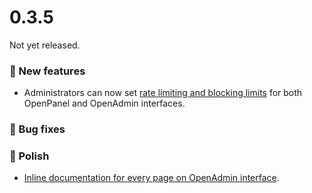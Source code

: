 # 0.3.5

Not yet released.

### 🚀 New features
- Administrators can now set [rate limiting and blocking limits](/docs/admin/intro/#brute-force-protection) for both OpenPanel and OpenAdmin interfaces.

### 🐛 Bug fixes

### 💅 Polish
- [Inline documentation for every page on OpenAdmin interface](https://i.postimg.cc/6tzM8Rtg/2024-10-31-20-32.png).
